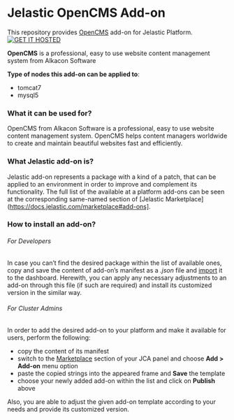 # Jelastic OpenCMS Add-on

This repository provides [OpenCMS](http://www.opencms.org/) add-on for Jelastic Platform.
[![GET IT HOSTED](https://raw.githubusercontent.com/JelasticJPS/OpenCMS/master/images/getithosted.png)](http://go.jelastic.com/test?hoster-select=1&theme=modern&app=https://raw.githubusercontent.com/JelasticJPS/OpenCMS/master/OpenCMS-9.5.2.json)

**OpenCMS** is a professional, easy to use website content management system from Alkacon Software

**Type of nodes this add-on can be applied to**:
- tomcat7
- mysql5

### What it can be used for?
OpenCMS from Alkacon Software is a professional, easy to use website content management system.
OpenCMS helps content managers worldwide to create and maintain beautiful websites fast and efficiently.



### What Jelastic add-on is?

Jelastic add-on represents a package with a kind of a patch, that can be applied to an environment in order to improve and complement its functionality. The full list of the available at a platform add-ons can be seen at the corresponding same-named section of [Jelastic Marketplace](https://docs.jelastic.com/marketplace#add-ons].

### How to install an add-on?
###### For Developers

In case you can’t find the desired package within the list of available ones, copy and save the content of add-on’s manifest as a *.json* file and [import](https://docs.jelastic.com/environment-export-import#import) it to the dashboard. Herewith, you can apply any necessary adjustments to an add-on through this file (if such are required) and install its customized version in the similar way.

###### For Cluster Admins

In order to add the desired add-on to your platform and make it available for users, perform the following:
- copy the content of its manifest 
- switch to the [Marketplace](http://ops-docs.jelastic.com/marketplace-46) section of your JCA panel and choose **Add > Add-on** menu option
- paste the copied strings into the appeared frame and **Save** the template
- choose your newly added add-on within the list and click on **Publish** above

Also, you are able to adjust the given add-on template according to your needs and provide its customized version.


